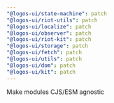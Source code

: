 ```yaml
---
"@logos-ui/state-machine": patch
"@logos-ui/riot-utils": patch
"@logos-ui/localize": patch
"@logos-ui/observer": patch
"@logos-ui/riot-kit": patch
"@logos-ui/storage": patch
"@logos-ui/fetch": patch
"@logos-ui/utils": patch
"@logos-ui/dom": patch
"@logos-ui/kit": patch
---
```


Make modules CJS/ESM agnostic

